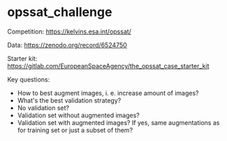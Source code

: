 # opssat_challenge

Competition: https://kelvins.esa.int/opssat/

Data: https://zenodo.org/record/6524750

Starter kit: https://gitlab.com/EuropeanSpaceAgency/the_opssat_case_starter_kit

Key questions:

- How to best augment images, i. e. increase amount of images?
- What's the best validation strategy?
- No validation set?
- Validation set without augmented images?
- Validation set with augmented images? If yes, same augmentations as for training set or just a subset of them?
